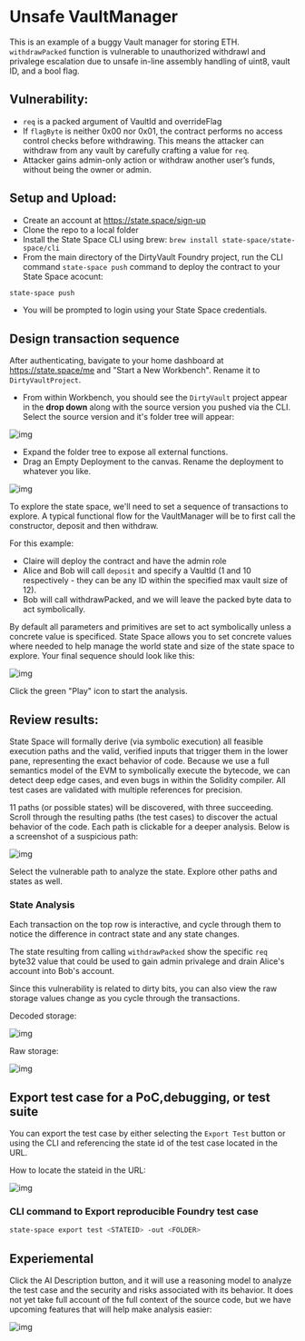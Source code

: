 # Unsafe VaultManager
This is an example of a buggy Vault manager for storing ETH. `withdrawPacked` function is vulnerable to unauthorized withdrawl and privalege escalation due to unsafe in-line assembly handling of uint8, vault ID, and a bool flag. 

## Vulnerability: 

- `req` is a packed argument of VaultId and overrideFlag
- If `flagByte` is neither 0x00 nor 0x01, the contract performs no access control checks before withdrawing. This means the attacker can withdraw from any vault by carefully crafting a value for `req`.
- Attacker gains admin-only action or withdraw another user’s funds, without being the owner or admin.

## Setup and Upload:

- Create an account at https://state.space/sign-up
- Clone the repo to a local folder
- Install the State Space CLI using brew: `brew install state-space/state-space/cli`
- From the main directory of the DirtyVault Foundry project, run the CLI command `state-space push` command to deploy the contract to your State Space acocunt:
``` bash
state-space push
```
- You will be prompted to login using your State Space credentials.


## Design transaction sequence

After authenticating, bavigate to your home dashboard at https://state.space/me and "Start a New Workbench". Rename it to `DirtyVaultProject`. 
- From within Workbench, you should see the `DirtyVault` project appear in the **drop down** along with the source version you pushed via the CLI. Select the source version and it's folder tree will appear:


![img](./images/SelectSourceVersion.png)

- Expand the folder tree to expose all external functions. 
- Drag an Empty Deployment to the canvas. Rename the deployment to whatever you like. 


![img](./images/DragDeployment.png)


To explore the state space, we'll need to set a sequence of transactions to explore. A typical functional flow for the VaultManager will be to first call the constructor, deposit and then withdraw. 

For this example:
- Claire will deploy the contract and have the admin role
- Alice and Bob will call `deposit` and specify a VaultId (1 and 10 respectively - they can be any ID within the specified max vault size of 12). 
- Bob will call withdrawPacked, and we will leave the packed byte data to act symbolically. 

By default all parameters and primitives are set to act symbolically unless a concrete value is specificed. State Space allows you to set concrete values where needed to help manage the world state and size of the state space to explore. Your final sequence should look like this:


![img](./images/Sequence.png)

Click the green "Play" icon to start the analysis. 


## Review results:

State Space will formally derive (via symbolic execution) all feasible execution paths and the valid, verified inputs that trigger them in the lower pane, representing the exact behavior of code. Because we use a full semantics model of the EVM to symbolically execute the bytecode, we can detect deep edge cases, and even bugs in within the Solidity compiler.  All test cases are validated with multiple references for precision. 

11 paths (or possible states) will be discovered, with three succeeding. Scroll through the resulting paths (the test cases) to discover the actual behavior of the code. Each path is clickable for a deeper analysis. Below is a screenshot of a suspicious path:


![img](./images/PathResults.png)


Select the vulnerable path to analyze the state. Explore other paths and states as well. 

### State Analysis

Each transaction on the top row is interactive, and cycle through them to notice the difference in contract state and any state changes. 

The state resulting from calling  `withdrawPacked` show the specific `req` byte32 value that could be used to gain admin privalege and drain Alice's account into Bob's account. 

Since this vulnerability is related to dirty bits, you can also view the raw storage values change as you cycle through the transactions. 

Decoded storage:

![img](./images/StateAnalysisBug.png)

Raw storage:

![img](./images/RawState.png)

## Export test case for a PoC,debugging, or test suite

You can export the test case by either selecting the `Export Test` button or using the CLI and referencing the state id of the test case located in the URL. 

How to locate the stateid in the URL:

![img](./images/stateid.png)

### CLI command to Export reproducible Foundry test case 
```bash
state-space export test <STATEID> -out <FOLDER>
```


## Experiemental

Click the AI Description button, and it will use a reasoning model to analyze the test case and the security and risks associated with its behavior. It does not yet take full account of the full context of the source code, but we have upcoming features that will help make analysis easier:

![img](./images/AIDescription.png)